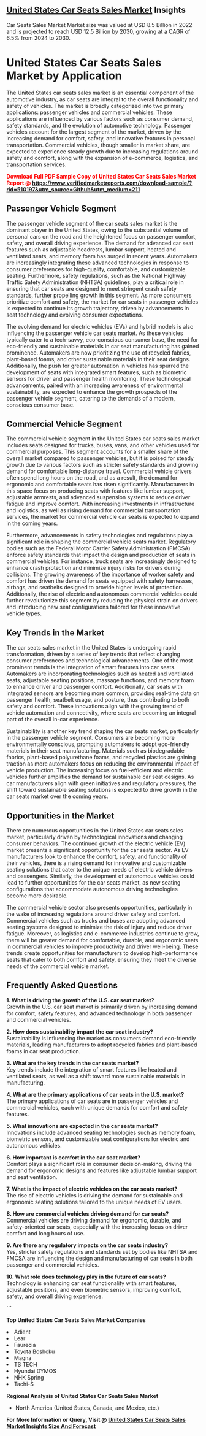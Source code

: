 <h2><a href="https://www.verifiedmarketreports.com/download-sample/?rid=510197&amp;utm_source=Github&amp;utm_medium=211" target="_blank">United States Car Seats Sales Market</a> Insights</h2><p>Car Seats Sales Market Market size was valued at USD 8.5 Billion in 2022 and is projected to reach USD 12.5 Billion by 2030, growing at a CAGR of 6.5% from 2024 to 2030.</p><p><h1>United States Car Seats Sales Market by Application</h1><p>The United States car seats sales market is an essential component of the automotive industry, as car seats are integral to the overall functionality and safety of vehicles. The market is broadly categorized into two primary applications: passenger vehicles and commercial vehicles. These applications are influenced by various factors such as consumer demand, safety standards, and the evolution of automotive technology. Passenger vehicles account for the largest segment of the market, driven by the increasing demand for comfort, safety, and innovative features in personal transportation. Commercial vehicles, though smaller in market share, are expected to experience steady growth due to increasing regulations around safety and comfort, along with the expansion of e-commerce, logistics, and transportation services. <strong><p><span class=""><span style="color: #ff0000;"><strong>Download Full PDF Sample Copy of United States Car Seats Sales Market Report</strong> @ </span><a href="https://www.verifiedmarketreports.com/download-sample/?rid=510197&amp;utm_source=Github&amp;utm_medium=211" target="_blank">https://www.verifiedmarketreports.com/download-sample/?rid=510197&amp;utm_source=Github&amp;utm_medium=211</a></span></p></strong></p><h2>Passenger Vehicle Segment</h2><p>The passenger vehicle segment of the car seats sales market is the dominant player in the United States, owing to the substantial volume of personal cars on the road and the heightened focus on passenger comfort, safety, and overall driving experience. The demand for advanced car seat features such as adjustable headrests, lumbar support, heated and ventilated seats, and memory foam has surged in recent years. Automakers are increasingly integrating these advanced technologies in response to consumer preferences for high-quality, comfortable, and customizable seating. Furthermore, safety regulations, such as the National Highway Traffic Safety Administration (NHTSA) guidelines, play a critical role in ensuring that car seats are designed to meet stringent crash safety standards, further propelling growth in this segment. As more consumers prioritize comfort and safety, the market for car seats in passenger vehicles is expected to continue its growth trajectory, driven by advancements in seat technology and evolving consumer expectations.<p>The evolving demand for electric vehicles (EVs) and hybrid models is also influencing the passenger vehicle car seats market. As these vehicles typically cater to a tech-savvy, eco-conscious consumer base, the need for eco-friendly and sustainable materials in car seat manufacturing has gained prominence. Automakers are now prioritizing the use of recycled fabrics, plant-based foams, and other sustainable materials in their seat designs. Additionally, the push for greater automation in vehicles has spurred the development of seats with integrated smart features, such as biometric sensors for driver and passenger health monitoring. These technological advancements, paired with an increasing awareness of environmental sustainability, are expected to enhance the growth prospects of the passenger vehicle segment, catering to the demands of a modern, conscious consumer base.<h2>Commercial Vehicle Segment</h2><p>The commercial vehicle segment in the United States car seats sales market includes seats designed for trucks, buses, vans, and other vehicles used for commercial purposes. This segment accounts for a smaller share of the overall market compared to passenger vehicles, but it is poised for steady growth due to various factors such as stricter safety standards and growing demand for comfortable long-distance travel. Commercial vehicle drivers often spend long hours on the road, and as a result, the demand for ergonomic and comfortable seats has risen significantly. Manufacturers in this space focus on producing seats with features like lumbar support, adjustable armrests, and advanced suspension systems to reduce driver fatigue and improve comfort. With increasing investments in infrastructure and logistics, as well as rising demand for commercial transportation services, the market for commercial vehicle car seats is expected to expand in the coming years.<p>Furthermore, advancements in safety technologies and regulations play a significant role in shaping the commercial vehicle seats market. Regulatory bodies such as the Federal Motor Carrier Safety Administration (FMCSA) enforce safety standards that impact the design and production of seats in commercial vehicles. For instance, truck seats are increasingly designed to enhance crash protection and minimize injury risks for drivers during collisions. The growing awareness of the importance of worker safety and comfort has driven the demand for seats equipped with safety harnesses, airbags, and seatbelts designed to provide higher levels of protection. Additionally, the rise of electric and autonomous commercial vehicles could further revolutionize this segment by reducing the physical strain on drivers and introducing new seat configurations tailored for these innovative vehicle types.<h2>Key Trends in the Market</h2><p>The car seats sales market in the United States is undergoing rapid transformation, driven by a series of key trends that reflect changing consumer preferences and technological advancements. One of the most prominent trends is the integration of smart features into car seats. Automakers are incorporating technologies such as heated and ventilated seats, adjustable seating positions, massage functions, and memory foam to enhance driver and passenger comfort. Additionally, car seats with integrated sensors are becoming more common, providing real-time data on passenger health, seatbelt usage, and posture, thus contributing to both safety and comfort. These innovations align with the growing trend of vehicle automation and connectivity, where seats are becoming an integral part of the overall in-car experience.<p>Sustainability is another key trend shaping the car seats market, particularly in the passenger vehicle segment. Consumers are becoming more environmentally conscious, prompting automakers to adopt eco-friendly materials in their seat manufacturing. Materials such as biodegradable fabrics, plant-based polyurethane foams, and recycled plastics are gaining traction as more automakers focus on reducing the environmental impact of vehicle production. The increasing focus on fuel-efficient and electric vehicles further amplifies the demand for sustainable car seat designs. As car manufacturers align with green initiatives and regulatory pressures, the shift toward sustainable seating solutions is expected to drive growth in the car seats market over the coming years.<h2>Opportunities in the Market</h2><p>There are numerous opportunities in the United States car seats sales market, particularly driven by technological innovations and changing consumer behaviors. The continued growth of the electric vehicle (EV) market presents a significant opportunity for the car seats sector. As EV manufacturers look to enhance the comfort, safety, and functionality of their vehicles, there is a rising demand for innovative and customizable seating solutions that cater to the unique needs of electric vehicle drivers and passengers. Similarly, the development of autonomous vehicles could lead to further opportunities for the car seats market, as new seating configurations that accommodate autonomous driving technologies become more desirable.<p>The commercial vehicle sector also presents opportunities, particularly in the wake of increasing regulations around driver safety and comfort. Commercial vehicles such as trucks and buses are adopting advanced seating systems designed to minimize the risk of injury and reduce driver fatigue. Moreover, as logistics and e-commerce industries continue to grow, there will be greater demand for comfortable, durable, and ergonomic seats in commercial vehicles to improve productivity and driver well-being. These trends create opportunities for manufacturers to develop high-performance seats that cater to both comfort and safety, ensuring they meet the diverse needs of the commercial vehicle market.<h2>Frequently Asked Questions</h2><p><strong>1. What is driving the growth of the U.S. car seat market?</strong><br>Growth in the U.S. car seat market is primarily driven by increasing demand for comfort, safety features, and advanced technology in both passenger and commercial vehicles.</p><p><strong>2. How does sustainability impact the car seat industry?</strong><br>Sustainability is influencing the market as consumers demand eco-friendly materials, leading manufacturers to adopt recycled fabrics and plant-based foams in car seat production.</p><p><strong>3. What are the key trends in the car seats market?</strong><br>Key trends include the integration of smart features like heated and ventilated seats, as well as a shift toward more sustainable materials in manufacturing.</p><p><strong>4. What are the primary applications of car seats in the U.S. market?</strong><br>The primary applications of car seats are in passenger vehicles and commercial vehicles, each with unique demands for comfort and safety features.</p><p><strong>5. What innovations are expected in the car seats market?</strong><br>Innovations include advanced seating technologies such as memory foam, biometric sensors, and customizable seat configurations for electric and autonomous vehicles.</p><p><strong>6. How important is comfort in the car seat market?</strong><br>Comfort plays a significant role in consumer decision-making, driving the demand for ergonomic designs and features like adjustable lumbar support and seat ventilation.</p><p><strong>7. What is the impact of electric vehicles on the car seats market?</strong><br>The rise of electric vehicles is driving the demand for sustainable and ergonomic seating solutions tailored to the unique needs of EV users.</p><p><strong>8. How are commercial vehicles driving demand for car seats?</strong><br>Commercial vehicles are driving demand for ergonomic, durable, and safety-oriented car seats, especially with the increasing focus on driver comfort and long hours of use.</p><p><strong>9. Are there any regulatory impacts on the car seats industry?</strong><br>Yes, stricter safety regulations and standards set by bodies like NHTSA and FMCSA are influencing the design and manufacturing of car seats in both passenger and commercial vehicles.</p><p><strong>10. What role does technology play in the future of car seats?</strong><br>Technology is enhancing car seat functionality with smart features, adjustable positions, and even biometric sensors, improving comfort, safety, and overall driving experience.</p>```</p><p><strong>Top United States Car Seats Sales Market Companies</strong></p><div data-test-id=""><p><li>Adient</li><li> Lear</li><li> Faurecia</li><li> Toyota Boshoku</li><li> Magna</li><li> TS TECH</li><li> Hyundai DYMOS</li><li> NHK Spring</li><li> Tachi-S</li></p><div><strong>Regional Analysis of&nbsp;United States Car Seats Sales Market</strong></div><ul><li dir="ltr"><p dir="ltr">North America&nbsp;(United States, Canada, and Mexico, etc.)</p></li></ul><p><strong>For More Information or Query, Visit @&nbsp;</strong><strong><a href="https://www.verifiedmarketreports.com/product/car-seats-sales-market-size-and-forecast/?utm_source=Github&amp;utm_medium=211" target="_blank">United States Car Seats Sales Market Insights Size And Forecast</a></strong></p></div>
